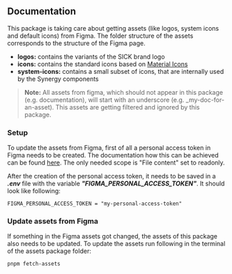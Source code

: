 ## Documentation

This package is taking care about getting assets (like logos, system icons and default icons) from Figma.
The folder structure of the assets corresponds to the structure of the Figma page.

- **logos:** contains the variants of the SICK brand logo
- **icons:** contains the standard icons based on [Material Icons](https://fonts.google.com/icons)
- **system-icons:** contains a small subset of icons, that are internally used by the Synergy components

> **Note:** All assets from figma, which should not appear in this package (e.g. documentation), will start with an underscore (e.g. \_my-doc-for-an-asset). This assets are getting filtered and ignored by this package.

### Setup

To update the assets from Figma, first of all a personal access token in Figma needs to be created.
The documentation how this can be achieved can be found [here](https://www.figma.com/developers/api#access-tokens).
The only needed scope is "File content" set to readonly.

After the creation of the personal access token, it needs to be saved in a **_.env_** file with the variable **_"FIGMA_PERSONAL_ACCESS_TOKEN"_**.
It should look like following:

```
FIGMA_PERSONAL_ACCESS_TOKEN = "my-personal-access-token"
```

### Update assets from Figma

If something in the Figma assets got changed, the assets of this package also needs to be updated.
To update the assets run following in the terminal of the assets package folder:

```
pnpm fetch-assets
```
